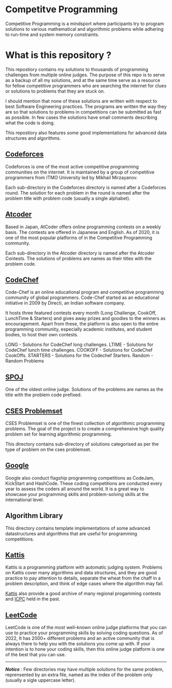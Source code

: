# Competitve Programming
Competitive Programming is a mindsport where participants try to program solutions to various mathematical and algorithmic problems while adhering to run-time and system memory constraints.



# What is this repository ?
This repostiory contains my solutions to thousands of programming challenges from multiple online judges. The purpose of this repo is to serve as a backup of all my solutions, and at the same time serve as a resource for fellow competitive programmers who are searching the internet for clues or solutions to problems that they are stuck on.

I should mention that none of these solutions are written with respect to best Software Engineering practices. The programs are written the way they are so that solutions to problems in competitions can be submitted as fast as possible. In few cases the solutions have small comments describing what the code is doing.

This repostiory also features some good implementations for advanced data structures and algorithms.



## [Codeforces](http://codeforces.com/)
Codeforces is one of the most active competitive programming communities on the internet. It is maintained by a group of competitive programmers from ITMO University led by Mikhail Mirzayanov.

Each sub-directory in the Codeforces directory is named after a Codeforces round. The solution for each problem in the round is named after the problem title with problem code (usually a single alphabet).



## [Atcoder](https://atcoder.jp/)
Based in Japan, AtCoder offers online programming contests on a weekly basis. The contests are offered in Japanese and English. As of 2020, it is one of the most popular platforms of in the Competitive Programming community.

Each sub-directory in the Atcoder directory is named after the Atcoder Contests. The solutions of problems are names as their titles with the problem code.



## [CodeChef](https://www.codechef.com/)
Code-Chef is an online educational program and competitive programming community of global programmers. Code-Chef started as an educational initiative in 2009 by Directi, an Indian software company.

It hosts three featured contests every month (Long Challenge, CookOff, LunchTime & Starters) and gives away prizes and goodies to the winners as encouragement. Apart from these, the platform is also open to the entire programming community, especially academic institutes, and student bodies, to host their own contests.

LONG - Solutions for CodeChef long challenges. LTIME - Solutions for CodeChef lunch time challenges. COOKOFF - Solutions for CodeChef CookOffs. STARTERS - Solutions for the Codechef Starters. Random - Random Problems



## [SPOJ](http://www.spoj.com)
One of the oldest online judge. Solutions of the problems are names as the title with the problem code prefixed.



## [CSES Problemset](https://cses.fi/problemset/)
CSES Problemset is one of the finest collection of algorithmic programming problems. The goal of the project is to create a comprehensive high quality problem set for learning algorithmic programming.

This directory contains sub-directory of solutions categorised as per the type of problem on the cses problemset.



## [Google](https://codingcompetitions.withgoogle.com/)
Google also conduct flagship programming competitions as CodeJam, KickStart and HashCode. These coding competitions are conducted every year to assess the coders all around the world. It is a great way to showcase your programming skills and problem-solving skills at the international level.



## Algorithm Library
This directory contains template implementations of some advanced datastructures and algorithms that are useful for programming competitions.



## [Kattis](https://open.kattis.com/)
Kattis is a programming platform with automatic judging system. Problems on Kattis cover many algorithms and data structures, and they are good practice to pay attention to details, separate the wheat from the chaff in a problem description, and think of edge cases where the algorithm may fail.

[Kattis](https://open.kattis.com/problem-sources) also provide a good archive of many regional progamming contests and [ICPC](https://icpc.kattis.com/) held in the past.



## [LeetCode](https://leetcode.com/)
LeetCode is one of the most well-known online judge platforms that you can use to practice your programming skills by solving coding questions. As of 2022, It has 2000+ different problems and an active community that is always there to help you with the solutions you come up with. If your intention is to hone your coding skills, then this online judge platform is one of the best that you can use.



---



***Notice*** : Few directories may have multiple solutions for the same problem, reprensented by an extra file, named as the index of the problem only (usually a sigle uppercase letter).